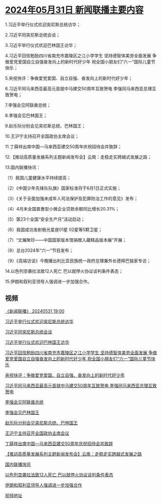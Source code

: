 # [2024年05月31日 新闻联播主要内容](https://tv.cctv.com/lm/xwlb/day/20240531.shtml)

1.习近平举行仪式欢迎突尼斯总统访华；

2.习近平同突尼斯总统会谈；

3.习近平举行仪式欢迎巴林国王访华；

4.习近平回信勉励四川省南充市嘉陵区之江小学学生 坚持德智体美劳全面发展 争做爱党爱国自立自强奋发向上的新时代好少年 祝全国小朋友们“六一”国际儿童节快乐；

5.央视快评：争做爱党爱国、自立自强、奋发向上的新时代好少年；

6.习近平同马来西亚最高元首就中马建交50周年互致贺电 李强同马来西亚总理互致贺电；

7.李强会见阿联酋总统；

8.李强会见巴林国王；

9.赵乐际分别会见突尼斯总统、巴林国王；

10.王沪宁主持召开全国政协主席会议；

11.丁薛祥出席中国—马来西亚建交50周年庆祝招待会并致辞；

12.【推动高质量发展系列主题新闻发布会】云南：走稳走实跨越式发展之路；

13.国内联播快讯：

（1）我国儿童健康水平持续提高；

（2）《中国少年先锋队队旗》国家标准将于6月1日正式实施；

（3）《关于全面加强未成年人司法保护及犯罪防治工作的意见》发布；

（4）4月末全国普惠型小微企业贷款余额同比增长20.31%；

（5）第23个全国“安全生产月”活动启动；

（6）我国成功发射极光星座01星 02星等5颗卫星；

（7）“文瀚聚珍——中国国家版本馆捐赠入藏精品版本展”开展；

（8）总台2024年“六一”节目发布；

（9）《高端访谈》今晚播出利比亚民族统一政府总理兼外长德拜巴独家专访；

14.以色列空袭拉法致12人死亡 巴以就停火协议谈判条件表态；

15.伊朗和叙利亚领导人强调进一步加强合作。

## 视频

[《新闻联播》 20240531 19:00](https://tv.cctv.com/2024/05/31/VIDEwV1ihmqF4tQL9ZA3kbAb240531.shtml)

[习近平举行仪式欢迎突尼斯总统访华](https://tv.cctv.com/2024/05/31/VIDEGJvZSWZ7x1vXsojRMwJn240531.shtml)

[习近平同突尼斯总统会谈](https://tv.cctv.com/2024/05/31/VIDEHdw8XyGAkOacgKd7XZBL240531.shtml)

[习近平举行仪式欢迎巴林国王访华](https://tv.cctv.com/2024/05/31/VIDEWmusaLfCFwxLtZwW1fTh240531.shtml)

[习近平回信勉励四川省南充市嘉陵区之江小学学生 坚持德智体美劳全面发展 争做爱党爱国自立自强奋发向上的新时代好少年 祝全国小朋友们“六一”国际儿童节快乐](https://tv.cctv.com/2024/05/31/VIDEoR14cFSnXaMmfn370tyB240531.shtml)

[央视快评：争做爱党爱国、自立自强、奋发向上的新时代好少年](https://tv.cctv.com/2024/05/31/VIDEGtQNrzyDxxAxZfidFSyZ240531.shtml)

[习近平同马来西亚最高元首就中马建交50周年互致贺电 李强同马来西亚总理互致贺电](https://tv.cctv.com/2024/05/31/VIDEjHuCjU2XbwJsfVyIPrEH240531.shtml)

[李强会见阿联酋总统](https://tv.cctv.com/2024/05/31/VIDEMD89cMgWToQTlEytda3X240531.shtml)

[李强会见巴林国王](https://tv.cctv.com/2024/05/31/VIDEYXLwWdopVtixjMObPqAY240531.shtml)

[赵乐际分别会见突尼斯总统、巴林国王](https://tv.cctv.com/2024/05/31/VIDEtnF0ZPz533ANWmyzt8OC240531.shtml)

[王沪宁主持召开全国政协主席会议](https://tv.cctv.com/2024/05/31/VIDE2NLghKIqEgT4juGS35cY240531.shtml)

[丁薛祥出席中国—马来西亚建交50周年庆祝招待会并致辞](https://tv.cctv.com/2024/05/31/VIDEu0xdrqpkS2YsrnNGZQQZ240531.shtml)

[【推动高质量发展系列主题新闻发布会】云南：走稳走实跨越式发展之路](https://tv.cctv.com/2024/05/31/VIDE9nPCgZ4e260VhkFWER1M240531.shtml)

[国内联播快讯](https://tv.cctv.com/2024/05/31/VIDELoxF0Q0b5PCWsP611Brp240531.shtml)

[以色列空袭拉法致12人死亡 巴以就停火协议谈判条件表态](https://tv.cctv.com/2024/05/31/VIDEz4V1xF0EqtDncPNYsced240531.shtml)

[伊朗和叙利亚领导人强调进一步加强合作](https://tv.cctv.com/2024/05/31/VIDE1KnfhrjMblzhbzXTu6Tz240531.shtml)

[视频地址](https://tv.cctv.com/lm/xwlb/day/20240531.shtml) 

